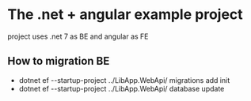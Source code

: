 # The .net + angular example project

project uses .net 7 as BE and angular as FE

## How to migration BE
- dotnet ef --startup-project ../LibApp.WebApi/ migrations add init
- dotnet ef --startup-project ../LibApp.WebApi/ database update
